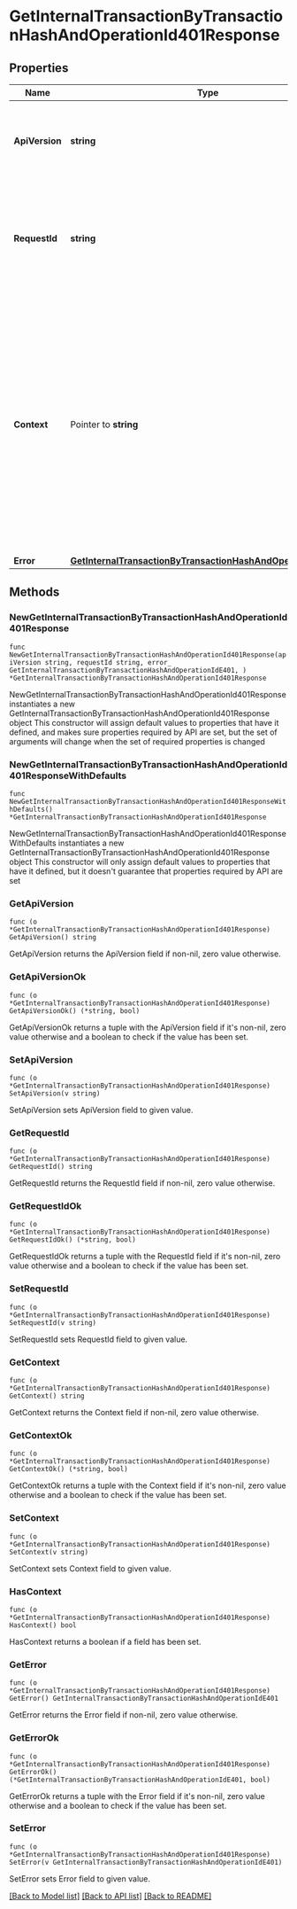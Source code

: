 # GetInternalTransactionByTransactionHashAndOperationId401Response

## Properties

Name | Type | Description | Notes
------------ | ------------- | ------------- | -------------
**ApiVersion** | **string** | Specifies the version of the API that incorporates this endpoint. | 
**RequestId** | **string** | Defines the ID of the request. The &#x60;requestId&#x60; is generated by Crypto APIs and it&#39;s unique for every request. | 
**Context** | Pointer to **string** | In batch situations the user can use the context to correlate responses with requests. This property is present regardless of whether the response was successful or returned as an error. &#x60;context&#x60; is specified by the user. | [optional] 
**Error** | [**GetInternalTransactionByTransactionHashAndOperationIdE401**](GetInternalTransactionByTransactionHashAndOperationIdE401.md) |  | 

## Methods

### NewGetInternalTransactionByTransactionHashAndOperationId401Response

`func NewGetInternalTransactionByTransactionHashAndOperationId401Response(apiVersion string, requestId string, error_ GetInternalTransactionByTransactionHashAndOperationIdE401, ) *GetInternalTransactionByTransactionHashAndOperationId401Response`

NewGetInternalTransactionByTransactionHashAndOperationId401Response instantiates a new GetInternalTransactionByTransactionHashAndOperationId401Response object
This constructor will assign default values to properties that have it defined,
and makes sure properties required by API are set, but the set of arguments
will change when the set of required properties is changed

### NewGetInternalTransactionByTransactionHashAndOperationId401ResponseWithDefaults

`func NewGetInternalTransactionByTransactionHashAndOperationId401ResponseWithDefaults() *GetInternalTransactionByTransactionHashAndOperationId401Response`

NewGetInternalTransactionByTransactionHashAndOperationId401ResponseWithDefaults instantiates a new GetInternalTransactionByTransactionHashAndOperationId401Response object
This constructor will only assign default values to properties that have it defined,
but it doesn't guarantee that properties required by API are set

### GetApiVersion

`func (o *GetInternalTransactionByTransactionHashAndOperationId401Response) GetApiVersion() string`

GetApiVersion returns the ApiVersion field if non-nil, zero value otherwise.

### GetApiVersionOk

`func (o *GetInternalTransactionByTransactionHashAndOperationId401Response) GetApiVersionOk() (*string, bool)`

GetApiVersionOk returns a tuple with the ApiVersion field if it's non-nil, zero value otherwise
and a boolean to check if the value has been set.

### SetApiVersion

`func (o *GetInternalTransactionByTransactionHashAndOperationId401Response) SetApiVersion(v string)`

SetApiVersion sets ApiVersion field to given value.


### GetRequestId

`func (o *GetInternalTransactionByTransactionHashAndOperationId401Response) GetRequestId() string`

GetRequestId returns the RequestId field if non-nil, zero value otherwise.

### GetRequestIdOk

`func (o *GetInternalTransactionByTransactionHashAndOperationId401Response) GetRequestIdOk() (*string, bool)`

GetRequestIdOk returns a tuple with the RequestId field if it's non-nil, zero value otherwise
and a boolean to check if the value has been set.

### SetRequestId

`func (o *GetInternalTransactionByTransactionHashAndOperationId401Response) SetRequestId(v string)`

SetRequestId sets RequestId field to given value.


### GetContext

`func (o *GetInternalTransactionByTransactionHashAndOperationId401Response) GetContext() string`

GetContext returns the Context field if non-nil, zero value otherwise.

### GetContextOk

`func (o *GetInternalTransactionByTransactionHashAndOperationId401Response) GetContextOk() (*string, bool)`

GetContextOk returns a tuple with the Context field if it's non-nil, zero value otherwise
and a boolean to check if the value has been set.

### SetContext

`func (o *GetInternalTransactionByTransactionHashAndOperationId401Response) SetContext(v string)`

SetContext sets Context field to given value.

### HasContext

`func (o *GetInternalTransactionByTransactionHashAndOperationId401Response) HasContext() bool`

HasContext returns a boolean if a field has been set.

### GetError

`func (o *GetInternalTransactionByTransactionHashAndOperationId401Response) GetError() GetInternalTransactionByTransactionHashAndOperationIdE401`

GetError returns the Error field if non-nil, zero value otherwise.

### GetErrorOk

`func (o *GetInternalTransactionByTransactionHashAndOperationId401Response) GetErrorOk() (*GetInternalTransactionByTransactionHashAndOperationIdE401, bool)`

GetErrorOk returns a tuple with the Error field if it's non-nil, zero value otherwise
and a boolean to check if the value has been set.

### SetError

`func (o *GetInternalTransactionByTransactionHashAndOperationId401Response) SetError(v GetInternalTransactionByTransactionHashAndOperationIdE401)`

SetError sets Error field to given value.



[[Back to Model list]](../README.md#documentation-for-models) [[Back to API list]](../README.md#documentation-for-api-endpoints) [[Back to README]](../README.md)


